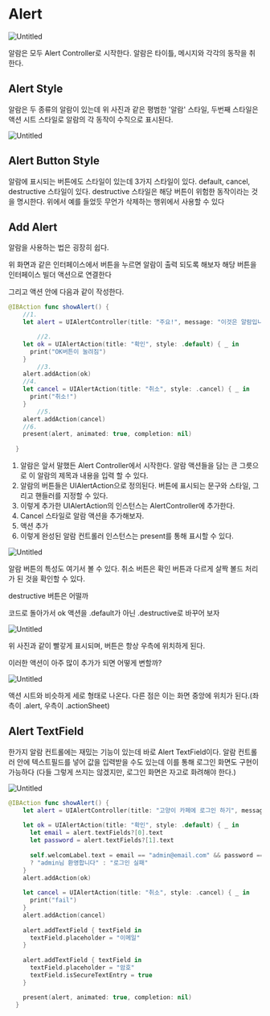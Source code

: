 # Alert

![Untitled](Alert%201ed9895c8b074424bf440b3a8f21bb21/Untitled.png)

알람은 모두 Alert Controller로 시작한다. 알람은 타이틀, 메시지와 각각의 동작을 취한다.

## Alert Style

알람은 두 종류의 알람이 있는데 위 사진과 같은 평범한 '알람' 스타일, 두번째 스타일은 액션 시트 스타일로 알람의 각 동작이 수직으로 표시된다.

![Untitled](Alert%201ed9895c8b074424bf440b3a8f21bb21/Untitled.png)

## Alert Button Style

알람에 표시되는 버튼에도 스타일이 있는데 3가지 스타일이 있다. default, cancel, destructive 스타일이 있다. destructive 스타일은 해당 버튼이 위험한 동작이라는 것을 명시한다. 위에서 예를 들었듯 무언가 삭제하는 행위에서 사용할 수 있다

## Add Alert

알람을 사용하는 법은 굉장히 쉽다.

위 화면과 같은 인터페이스에서 버튼을 누르면 알람이 출력 되도록 해보자 해당 버튼을 인터페이스 빌더 액션으로 연결한다

그리고 액션 안에 다음과 같이 작성한다.

```swift
@IBAction func showAlert() {
    //1. 
    let alert = UIAlertController(title: "주요!", message: "이것은 알람입니다 자세히보세요!", preferredStyle: .alert)

		//2.
    let ok = UIAlertAction(title: "확인", style: .default) { _ in
      print("OK버튼이 눌려짐")
    }
		//3.
    alert.addAction(ok)
    //4.
    let cancel = UIAlertAction(title: "취소", style: .cancel) { _ in
      print("취소!")
    }
		//5.
    alert.addAction(cancel)
    //6.
    present(alert, animated: true, completion: nil)
   
  }
```

1. 알람은 앞서 말했든 Alert Controller에서 시작한다. 알람 액션들을 담는 큰 그릇으로 이 알람의 제목과 내용을 입력 할 수 있다.
2. 알람의 버튼들은 UIAlertAction으로 정의된다. 버튼에 표시되는 문구와 스타일, 그리고 핸들러를 지정할 수 있다.
3. 이렇게 추가한 UIAlertAction의 인스턴스는 AlertController에 추가한다.
4. Cancel 스타일로 알람 액션을 추가해보자.
5. 액션 추가
6. 이렇게 완성된 알람 컨트롤러 인스턴스는 present를 통해 표시할 수 있다.

![Untitled](Alert%201ed9895c8b074424bf440b3a8f21bb21/Untitled%201.png)

알람 버튼의 특성도 여기서 볼 수 있다. 취소 버튼은 확인 버튼과 다르게 살짝 볼드 처리가 된 것을 확인할 수 있다.

destructive 버튼은 어떨까

코드로 돌아가서 ok 액션을 .default가 아닌 .destructive로 바꾸어 보자

![Untitled](Alert%201ed9895c8b074424bf440b3a8f21bb21/Untitled%202.png)

위 사진과 같이 빨갛게 표시되며, 버튼은 항상 우측에 위치하게 된다. 

이러한 액션이 아주 많이 추가가 되면 어떻게 변할까?

![Untitled](Alert%201ed9895c8b074424bf440b3a8f21bb21/Untitled%203.png)

액션 시트와 비슷하게 세로 형태로 나온다. 다른 점은 이는 화면 중앙에 위치가 된다.(좌측이 .alert, 우측이 .actionSheet)

## Alert TextField

한가지 알람 컨트롤에는 재밌는 기능이 있는데 바로 Alert TextField이다. 알람 컨트롤러 안에 텍스트필드를 넣어 값을 입력받을 수도 있는데 이를 통해 로그인 화면도 구현이 가능하다 (다들 그렇게 쓰지는 않겠지만, 로그인 화면은 자고로 화려해야 한다.)

![Untitled](Alert%201ed9895c8b074424bf440b3a8f21bb21/Untitled%204.png)

```swift
@IBAction func showAlert() {
    let alert = UIAlertController(title: "고양이 카페에 로그인 하기", message: "고양이 카페에 로그인 하기 위한 이메일과 비밀번호를 입력해 주세요", preferredStyle: .alert)
    
    let ok = UIAlertAction(title: "확인", style: .default) { _ in
      let email = alert.textFields?[0].text
      let password = alert.textFields?[1].text
      
      self.welcomLabel.text = email == "admin@email.com" && password == "123456"
      ? "admin님 환영합니다" : "로그인 실패"
    }
    alert.addAction(ok)
    
    let cancel = UIAlertAction(title: "취소", style: .cancel) { _ in
      print("fail")
    }
    alert.addAction(cancel)
    
    alert.addTextField { textField in
      textField.placeholder = "이메일"
    }
    
    alert.addTextField { textField in
      textField.placeholder = "암호"
      textField.isSecureTextEntry = true
    }

    present(alert, animated: true, completion: nil)
  }
```